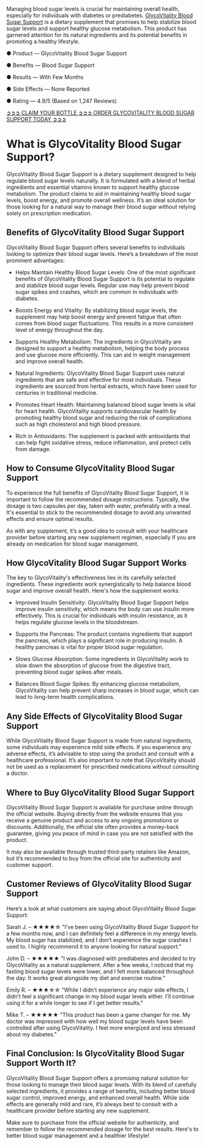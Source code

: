 Managing blood sugar levels is crucial for maintaining overall health, especially for individuals with diabetes or prediabetes. [GlycoVitality Blood Sugar Support](https://www.facebook.com/glycovitalitybloodsugarsupport) is a dietary supplement that promises to help stabilize blood sugar levels and support healthy glucose metabolism. This product has garnered attention for its natural ingredients and its potential benefits in promoting a healthy lifestyle.

● Product — GlycoVitality Blood Sugar Support

● Benefits — Blood Sugar Support

● Results — With Few Months

● Side Effects — None Reported

● Rating — 4.9/5 (Based on 1,247 Reviews)

‍[➲➲➲ CLAIM YOUR BOTTLE ➲➲➲ ORDER GLYCOVITALITY BLOOD SUGAR SUPPORT TODAY ➲➲➲](https://atozsupplement.com/glycovitality-blood-sugar-support/)

# What is GlycoVitality Blood Sugar Support?

GlycoVitality Blood Sugar Support is a dietary supplement designed to help regulate blood sugar levels naturally. It is formulated with a blend of herbal ingredients and essential vitamins known to support healthy glucose metabolism. The product claims to aid in maintaining healthy blood sugar levels, boost energy, and promote overall wellness. It’s an ideal solution for those looking for a natural way to manage their blood sugar without relying solely on prescription medication.

## Benefits of GlycoVitality Blood Sugar Support

GlycoVitality Blood Sugar Support offers several benefits to individuals looking to optimize their blood sugar levels. Here’s a breakdown of the most prominent advantages:

- Helps Maintain Healthy Blood Sugar Levels: One of the most significant benefits of GlycoVitality Blood Sugar Support is its potential to regulate and stabilize blood sugar levels. Regular use may help prevent blood sugar spikes and crashes, which are common in individuals with diabetes.

- Boosts Energy and Vitality: By stabilizing blood sugar levels, the supplement may help boost energy and prevent fatigue that often comes from blood sugar fluctuations. This results in a more consistent level of energy throughout the day.

- Supports Healthy Metabolism: The ingredients in GlycoVitality are designed to support a healthy metabolism, helping the body process and use glucose more efficiently. This can aid in weight management and improve overall health.

- Natural Ingredients: GlycoVitality Blood Sugar Support uses natural ingredients that are safe and effective for most individuals. These ingredients are sourced from herbal extracts, which have been used for centuries in traditional medicine.

- Promotes Heart Health: Maintaining balanced blood sugar levels is vital for heart health. GlycoVitality supports cardiovascular health by promoting healthy blood sugar and reducing the risk of complications such as high cholesterol and high blood pressure.

- Rich in Antioxidants: The supplement is packed with antioxidants that can help fight oxidative stress, reduce inflammation, and protect cells from damage.

## How to Consume GlycoVitality Blood Sugar Support

To experience the full benefits of GlycoVitality Blood Sugar Support, it is important to follow the recommended dosage instructions. Typically, the dosage is two capsules per day, taken with water, preferably with a meal. It's essential to stick to the recommended dosage to avoid any unwanted effects and ensure optimal results.

As with any supplement, it’s a good idea to consult with your healthcare provider before starting any new supplement regimen, especially if you are already on medication for blood sugar management.

## How GlycoVitality Blood Sugar Support Works

The key to GlycoVitality's effectiveness lies in its carefully selected ingredients. These ingredients work synergistically to help balance blood sugar and improve overall health. Here's how the supplement works:

- Improved Insulin Sensitivity: GlycoVitality Blood Sugar Support helps improve insulin sensitivity, which means the body can use insulin more effectively. This is crucial for individuals with insulin resistance, as it helps regulate glucose levels in the bloodstream.

- Supports the Pancreas: The product contains ingredients that support the pancreas, which plays a significant role in producing insulin. A healthy pancreas is vital for proper blood sugar regulation.

- Slows Glucose Absorption: Some ingredients in GlycoVitality work to slow down the absorption of glucose from the digestive tract, preventing blood sugar spikes after meals.

- Balances Blood Sugar Spikes: By enhancing glucose metabolism, GlycoVitality can help prevent sharp increases in blood sugar, which can lead to long-term health complications.

## Any Side Effects of GlycoVitality Blood Sugar Support

While GlycoVitality Blood Sugar Support is made from natural ingredients, some individuals may experience mild side effects. If you experience any adverse effects, it’s advisable to stop using the product and consult with a healthcare professional. It’s also important to note that GlycoVitality should not be used as a replacement for prescribed medications without consulting a doctor.

## Where to Buy GlycoVitality Blood Sugar Support

GlycoVitality Blood Sugar Support is available for purchase online through the official website. Buying directly from the website ensures that you receive a genuine product and access to any ongoing promotions or discounts. Additionally, the official site often provides a money-back guarantee, giving you peace of mind in case you are not satisfied with the product.

It may also be available through trusted third-party retailers like Amazon, but it’s recommended to buy from the official site for authenticity and customer support.

## Customer Reviews of GlycoVitality Blood Sugar Support

Here’s a look at what customers are saying about GlycoVitality Blood Sugar Support:

Sarah J. – ★★★★☆ "I’ve been using GlycoVitality Blood Sugar Support for a few months now, and I can definitely feel a difference in my energy levels. My blood sugar has stabilized, and I don’t experience the sugar crashes I used to. I highly recommend it to anyone looking for natural support."

John D. – ★★★★★ "I was diagnosed with prediabetes and decided to try GlycoVitality as a natural supplement. After a few weeks, I noticed that my fasting blood sugar levels were lower, and I felt more balanced throughout the day. It works great alongside my diet and exercise routine."

Emily R. – ★★★☆☆ "While I didn’t experience any major side effects, I didn’t feel a significant change in my blood sugar levels either. I’ll continue using it for a while longer to see if I get better results."

Mike T. – ★★★★★ "This product has been a game changer for me. My doctor was impressed with how well my blood sugar levels have been controlled after using GlycoVitality. I feel more energized and less stressed about my diabetes."

## Final Conclusion: Is GlycoVitality Blood Sugar Support Worth It?

GlycoVitality Blood Sugar Support offers a promising natural solution for those looking to manage their blood sugar levels. With its blend of carefully selected ingredients, it provides a range of benefits, including better blood sugar control, improved energy, and enhanced overall health. While side effects are generally mild and rare, it’s always best to consult with a healthcare provider before starting any new supplement.

Make sure to purchase from the official website for authenticity, and remember to follow the recommended dosage for the best results. Here's to better blood sugar management and a healthier lifestyle!
